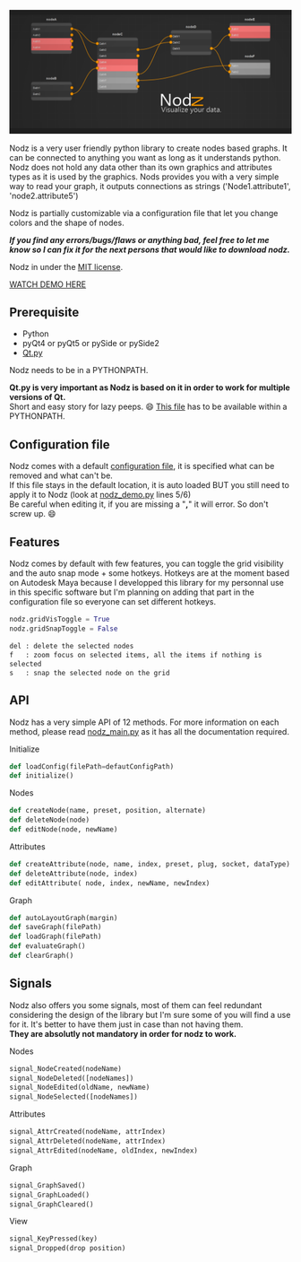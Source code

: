 ![Screenshot](nodz.png)

Nodz is a very user friendly python library to create nodes based graphs. It can be connected to anything you want as long as it understands python. Nodz does not hold any data other than its own graphics and attributes types as it is used by the graphics.
Nods provides you with a very simple way to read your graph, it outputs connections as strings ('Node1.attribute1', 'node2.attribute5')

Nodz is partially customizable via a configuration file that let you change colors and the shape of nodes.


***If you find any errors/bugs/flaws or anything bad, feel free to let me know so I can fix it for the next persons that would like to download nodz.***

Nodz in under the [MIT license](LICENSE.txt).

[WATCH DEMO HERE](https://vimeo.com/219933604)






###
## Prerequisite
- Python
- pyQt4 or pyQt5 or pySide or pySide2
- [Qt.py](https://fredrikaverpil.github.io/2016/07/25/developing-with-qt-py/)

Nodz needs to be in a PYTHONPATH.

**Qt.py is very important as Nodz is based on it in order to work for multiple versions of Qt.**  
Short and easy story for lazy peeps. :smile:   [This file](https://raw.githubusercontent.com/mottosso/Qt.py/master/Qt.py) has to be available within a PYTHONPATH.  


###
## Configuration file

Nodz comes with a default [configuration file](default_config.json), it is specified what can be removed and what can't be.  
If this file stays in the default location, it is auto loaded BUT you still need to apply it to Nodz (look at [nodz_demo.py](nodz_demo.py) lines 5/6)  
Be careful when editing it, if you are missing a "**,**" it will error. So don't screw up. :smile: 




###
## Features

Nodz comes by default with few features, you can toggle the grid visibility and the auto snap mode + some hotkeys. Hotkeys are at the moment based on Autodesk Maya because I developped this library for my personnal use in this specific software but I'm planning on adding that part in the configuration file so everyone can set different hotkeys.

```python
nodz.gridVisToggle = True
nodz.gridSnapToggle = False
```

```
del : delete the selected nodes
f   : zoom focus on selected items, all the items if nothing is selected
s   : snap the selected node on the grid

```




###
## API

Nodz has a very simple API of 12 methods.
For more information on each method, please read [nodz_main.py](nodz_main.py) as it has all the documentation required.

Initialize
```python
def loadConfig(filePath=defautConfigPath)
def initialize()
```
Nodes
```python
def createNode(name, preset, position, alternate)
def deleteNode(node)
def editNode(node, newName)
```
Attributes
```python
def createAttribute(node, name, index, preset, plug, socket, dataType)
def deleteAttribute(node, index)
def editAttribute( node, index, newName, newIndex)
```
Graph
```python
def autoLayoutGraph(margin)
def saveGraph(filePath)
def loadGraph(filePath)
def evaluateGraph()
def clearGraph()
```

###
## Signals

Nodz also offers you some signals, most of them can feel redundant considering the design of the library but I'm sure some of you will find a use for it. It's better to have them just in case than not having them.   
**They are absolutly not mandatory in order for nodz to work.**

Nodes
```python
signal_NodeCreated(nodeName)
signal_NodeDeleted([nodeNames])
signal_NodeEdited(oldName, newName)
signal_NodeSelected([nodeNames])
```
Attributes
```Python
signal_AttrCreated(nodeName, attrIndex)
signal_AttrDeleted(nodeName, attrIndex)
signal_AttrEdited(nodeName, oldIndex, newIndex)
```
Graph
```python
signal_GraphSaved()
signal_GraphLoaded()
signal_GraphCleared()
```
View
```Python
signal_KeyPressed(key)
signal_Dropped(drop position)
```

